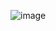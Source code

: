 
![image](https://user-images.githubusercontent.com/89327102/132112778-84441431-1758-4613-841f-012d42b53cea.png)
